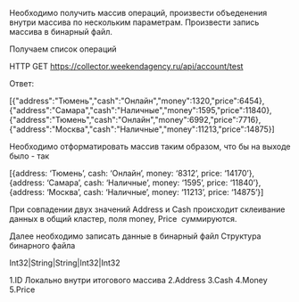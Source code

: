 Необходимо получить массив операций, произвести объеденения внутри массива по нескольким параметрам.
Произвести запись массива в бинарный файл.



Получаем список операций 

HTTP GET
https://collector.weekendagency.ru/api/account/test


Ответ:

[{"address":"Тюмень","cash":"Онлайн","money":1320,"price":6454},
{"address":"Самара","cash":"Наличные","money":1595,"price":11840},
{"address":"Тюмень","cash":"Онлайн","money":6992,"price":7716},
{"address":"Москва","cash":"Наличные","money":11213,"price":14875}]

Необходимо отформатировать массив таким образом, что бы на выходе было - так

[{address: ‘Тюмень’, cash: ‘Онлайн’, money: ‘8312’, price: ‘14170’},
 {address: ‘Самара’, cash: ‘Наличные’, money: ‘1595’, price: ‘11840’},
 {address: ‘Москва’, cash: ‘Наличные’, money: ‘11213’, price: ‘14875’}]

При совпадении двух значений Address и Cash происходит склеивание данных в общий кластер, поля money, Price  суммируются.


Далее необходимо записать данные в бинарный файл
Структура бинарного файла

Int32|String|String|Int32|Int32


1.ID Локально внутри итогового массива
2.Address
3.Cash
4.Money
5.Price

